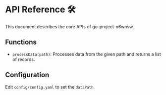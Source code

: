 # API Reference 🛠

This document describes the core APIs of go-project-n6wnsw.

## Functions
- `processData(path)`: Processes data from the given path and returns a list of records.

## Configuration
Edit `config/config.yaml` to set the `dataPath`.
